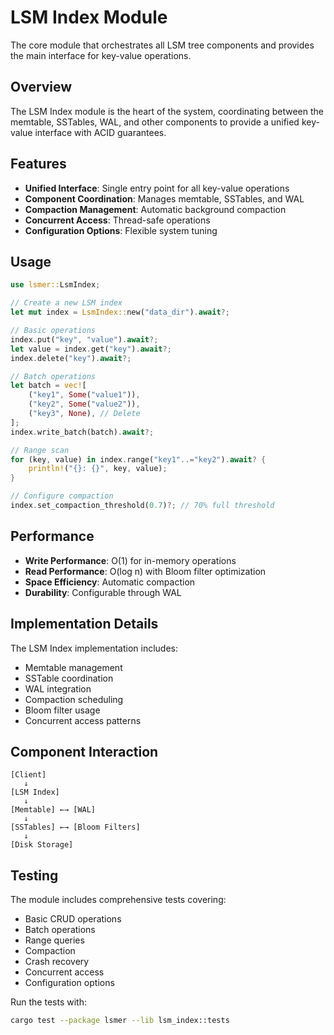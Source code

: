 # LSM Index Module

The core module that orchestrates all LSM tree components and provides the main interface for key-value operations.

## Overview

The LSM Index module is the heart of the system, coordinating between the memtable, SSTables, WAL, and other components to
provide a unified key-value interface with ACID guarantees.

## Features

- **Unified Interface**: Single entry point for all key-value operations
- **Component Coordination**: Manages memtable, SSTables, and WAL
- **Compaction Management**: Automatic background compaction
- **Concurrent Access**: Thread-safe operations
- **Configuration Options**: Flexible system tuning

## Usage

```rust
use lsmer::LsmIndex;

// Create a new LSM index
let mut index = LsmIndex::new("data_dir").await?;

// Basic operations
index.put("key", "value").await?;
let value = index.get("key").await?;
index.delete("key").await?;

// Batch operations
let batch = vec![
    ("key1", Some("value1")),
    ("key2", Some("value2")),
    ("key3", None), // Delete
];
index.write_batch(batch).await?;

// Range scan
for (key, value) in index.range("key1"..="key2").await? {
    println!("{}: {}", key, value);
}

// Configure compaction
index.set_compaction_threshold(0.7)?; // 70% full threshold
```

## Performance

- **Write Performance**: O(1) for in-memory operations
- **Read Performance**: O(log n) with Bloom filter optimization
- **Space Efficiency**: Automatic compaction
- **Durability**: Configurable through WAL

## Implementation Details

The LSM Index implementation includes:

- Memtable management
- SSTable coordination
- WAL integration
- Compaction scheduling
- Bloom filter usage
- Concurrent access patterns

## Component Interaction

```ascii
[Client]
   ↓
[LSM Index]
   ↓
[Memtable] ←→ [WAL]
   ↓
[SSTables] ←→ [Bloom Filters]
   ↓
[Disk Storage]
```

## Testing

The module includes comprehensive tests covering:

- Basic CRUD operations
- Batch operations
- Range queries
- Compaction
- Crash recovery
- Concurrent access
- Configuration options

Run the tests with:

```bash
cargo test --package lsmer --lib lsm_index::tests
```

